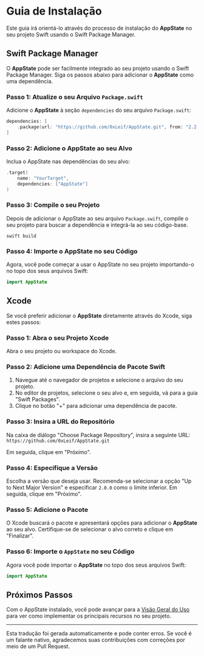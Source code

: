 # Guia de Instalação

Este guia irá orientá-lo através do processo de instalação do **AppState** no seu projeto Swift usando o Swift Package Manager.

## Swift Package Manager

O **AppState** pode ser facilmente integrado ao seu projeto usando o Swift Package Manager. Siga os passos abaixo para adicionar o **AppState** como uma dependência.

### Passo 1: Atualize o seu Arquivo `Package.swift`

Adicione o **AppState** à seção `dependencies` do seu arquivo `Package.swift`:

```swift
dependencies: [
    .package(url: "https://github.com/0xLeif/AppState.git", from: "2.2.0")
]
```

### Passo 2: Adicione o AppState ao seu Alvo

Inclua o AppState nas dependências do seu alvo:

```swift
.target(
    name: "YourTarget",
    dependencies: ["AppState"]
)
```

### Passo 3: Compile o seu Projeto

Depois de adicionar o AppState ao seu arquivo `Package.swift`, compile o seu projeto para buscar a dependência e integrá-la ao seu código-base.

```
swift build
```

### Passo 4: Importe o AppState no seu Código

Agora, você pode começar a usar o AppState no seu projeto importando-o no topo dos seus arquivos Swift:

```swift
import AppState
```

## Xcode

Se você preferir adicionar o **AppState** diretamente através do Xcode, siga estes passos:

### Passo 1: Abra o seu Projeto Xcode

Abra o seu projeto ou workspace do Xcode.

### Passo 2: Adicione uma Dependência de Pacote Swift

1. Navegue até o navegador de projetos e selecione o arquivo do seu projeto.
2. No editor de projetos, selecione o seu alvo e, em seguida, vá para a guia "Swift Packages".
3. Clique no botão "+" para adicionar uma dependência de pacote.

### Passo 3: Insira a URL do Repositório

Na caixa de diálogo "Choose Package Repository", insira a seguinte URL: `https://github.com/0xLeif/AppState.git`

Em seguida, clique em "Próximo".

### Passo 4: Especifique a Versão

Escolha a versão que deseja usar. Recomenda-se selecionar a opção "Up to Next Major Version" e especificar `2.0.0` como o limite inferior. Em seguida, clique em "Próximo".

### Passo 5: Adicione o Pacote

O Xcode buscará o pacote e apresentará opções para adicionar o **AppState** ao seu alvo. Certifique-se de selecionar o alvo correto e clique em "Finalizar".

### Passo 6: Importe o `AppState` no seu Código

Agora você pode importar o **AppState** no topo dos seus arquivos Swift:

```swift
import AppState
```

## Próximos Passos

Com o AppState instalado, você pode avançar para a [Visão Geral do Uso](usage-overview.md) para ver como implementar os principais recursos no seu projeto.

---
Esta tradução foi gerada automaticamente e pode conter erros. Se você é um falante nativo, agradecemos suas contribuições com correções por meio de um Pull Request.
